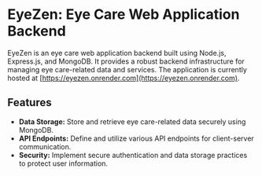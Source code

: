 # EyeZen: Eye Care Web Application Backend

EyeZen is an eye care web application backend built using Node.js, Express.js, and MongoDB. It provides a robust backend infrastructure for managing eye care-related data and services. The application is currently hosted at [https://eyezen.onrender.com](https://eyezen.onrender.com).

## Features

- **Data Storage:** Store and retrieve eye care-related data securely using MongoDB.
- **API Endpoints:** Define and utilize various API endpoints for client-server communication.
- **Security:** Implement secure authentication and data storage practices to protect user information.
